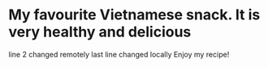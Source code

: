 # My favourite Vietnamese snack. It is very healthy and delicious
line 2 changed remotely
last line changed locally
Enjoy my recipe!


